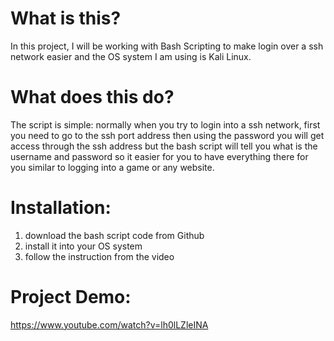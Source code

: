 # What is this?
In this project, I will be working with Bash Scripting to make login over a ssh network easier and the OS system I am using is Kali Linux.

# What does this do?
The script is simple: normally when you try to login into a ssh network, first you need to go to the ssh port address then using the password you will get access through the ssh address but the bash script will tell you what is the username and password so it easier for you to have everything there for you similar to logging into a game or any website. 

# Installation:
1. download the bash script code from Github 
2. install it into your OS system 
3. follow the instruction from the video

# Project Demo:
https://www.youtube.com/watch?v=lh0lLZleINA



